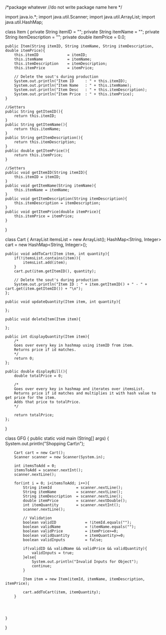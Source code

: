 /*package whatever //do not write package name here */

import java.io.*;
import java.util.Scanner;
import java.util.ArrayList;
import java.util.HashMap;

class Item {
	private String itemID 			= "";
	private String itemName 		= "";
	private String itemDescription 	= "";
	private double itemPrice 		= 0.0;
	
	public Item(String itemID, String itemName, String itemDescription, double itemPrice){
		this.itemID 			= itemID;
		this.itemName 			= itemName;
		this.itemDescription 	= itemDescription;
		this.itemPrice 			= itemPrice;
		
		// Delete the sout's during production
		System.out.println("Item ID     : " + this.itemID);
		System.out.println("Item Name   : " + this.itemName);
		System.out.println("Item Desc   : " + this.itemDescription);
		System.out.println("Item Price  : " + this.itemPrice);
	}

	//Getters
	public String getItemID(){
	    return this.itemID;
	}
	public String getItemName(){
	    return this.itemName;
	}
	public String getItemDescription(){
	    return this.itemDescription;
	}
	public double getItemPrice(){
	    return this.itemPrice;
	}
	
	//Setters
	public void getItemID(String itemID){
	    this.itemID = itemID;
	}
	public void getItemName(String itemName){
	    this.itemName = itemName;
	}
	public void getItemDescription(String itemDescription){
	    this.itemDescription = itemDescription;
	}
	public void getItemPrice(double itemPrice){
	    this.itemPrice = itemPrice;
	}
}

class Cart {
	ArrayList<Item> itemsList = new ArrayList<Item>();
	HashMap<String, Integer> cart = new HashMap<String, Integer>();
	
	public void addToCart(Item item, int quantity){
		if(!itemsList.contains(item)){
		    itemsList.add(item);
		}
		cart.put(item.getItemID(), quantity);
		
		// Delete the sout's during production
		System.out.println("Item ID : " + item.getItemID() + " - " + cart.get(item.getItemID()) + "\n");
	};
	
	public void updateQuantity(Item item, int quantity){
	    
	};
	
	public void deleteItem(Item item){
	    
	};
	
	public int displayQuantity(Item item){
		/*
		Goes over every key in hashmap using itemID from item. 
		Returns price if id matches.
		*/
		return 0;
	};
	
	public double displayBill(){
		double totalPrice = 0;
		
		/*
		Goes over every key in hashmap and iterates over itemsList. 
		Returns price if id matches and multiplies it with hash value to get price for the item.
		Adds that price to totalPrice.
		*/
		
		return totalPrice;
	};
	
}


class GFG {
	public static void main (String[] args) {
	    System.out.println("Shopping Cart\n");
	    
	    Cart cart = new Cart();
	    Scanner scanner = new Scanner(System.in);
	    
	    int itemsToAdd = 0;
	    itemsToAdd = scanner.nextInt();
	    scanner.nextLine();
	    
	    for(int i = 0; i<itemsToAdd; i++){
	        String itemId           = scanner.nextLine();
    	    String itemName         = scanner.nextLine();
    	    String itemDescription  = scanner.nextLine();
    	    double itemPrice        = scanner.nextDouble();
    	    int itemQuantity        = scanner.nextInt();
    	    scanner.nextLine();
    	    
    	    // Validation
    	    boolean validID 			= !itemId.equals("");
    		boolean validName 			= !itemName.equals("");
    		boolean validPrice 			= itemPrice>=0;
    		boolean validQuantity       = itemQuantity>=0;
    		boolean validInputs         = false;
    		
    		if(validID && validName && validPrice && validQuantity){
    			validInputs = true;
    		}else{
    			System.out.println("Invalid Inputs for Object");
    			continue;
    		}
    		
    		Item item = new Item(itemId, itemName, itemDescription, itemPrice);
    		
    		cart.addToCart(item, itemQuantity);
	    }
	    
	    
	    
		
	}
}
